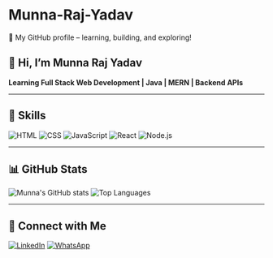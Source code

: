 # Munna-Raj-Yadav
🚀 My GitHub profile – learning, building, and exploring!

## 👋 Hi, I’m Munna Raj Yadav
**Learning Full Stack Web Development | Java | MERN | Backend APIs**

---

## 🧠 Skills
![HTML](https://img.shields.io/badge/-HTML-E34F26?logo=html5&logoColor=white)
![CSS](https://img.shields.io/badge/-CSS-1572B6?logo=css3&logoColor=white)
![JavaScript](https://img.shields.io/badge/-JavaScript-F7DF1E?logo=javascript&logoColor=black)
![React](https://img.shields.io/badge/-React-61DAFB?logo=react&logoColor=black)
![Node.js](https://img.shields.io/badge/-Node.js-339933?logo=node.js&logoColor=white)

---

## 📊 GitHub Stats
![Munna's GitHub stats](https://github-readme-stats.vercel.app/api?username=rajyadav&show_icons=true&theme=radical)
![Top Languages](https://github-readme-stats.vercel.app/api/top-langs/?username=rajyadav&layout=compact&theme=radical)

---

## 🔗 Connect with Me
[![LinkedIn](https://img.shields.io/badge/-LinkedIn-blue?style=flat-square&logo=Linkedin&logoColor=white)](https://www.linkedin.com/in/munna-raj-yadav-199353282/)
[![WhatsApp](https://img.shields.io/badge/-WhatsApp-25D366?style=flat-square&logo=whatsapp&logoColor=white)](https://wa.me/9779829395174)

